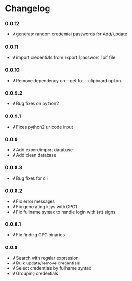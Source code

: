 # Changelog

### 0.0.12

+ **√** generate random credential passwords for Add/Update

### 0.0.11

+ **√** import credentials from export 1password 1pif file

### 0.0.10

+ **√** Remove dependency on --get for --clipboard option.

### 0.0.9.2

+ **√** Bug fixes on python2

### 0.0.9.1

+ **√** Fixes python2 unicode input

### 0.0.9

+ **√** Add export/import database
+ **√** Add clean database

### 0.0.8.3

+ **√** Bug fixes for cli

### 0.0.8.2

+ **√** Fix error messages
+ **√** Fix generating keys with GPG1
+ **√** Fix fullname syntax to handle login with (at) signs

### 0.0.8.1

+ **√** Fix finding GPG binaries

### 0.0.8

+ **√** Search with regular expression
+ **√** Bulk update/remove credentials
+ **√** Select credentials by fullname syntax
+ **√** Grouping credentials
